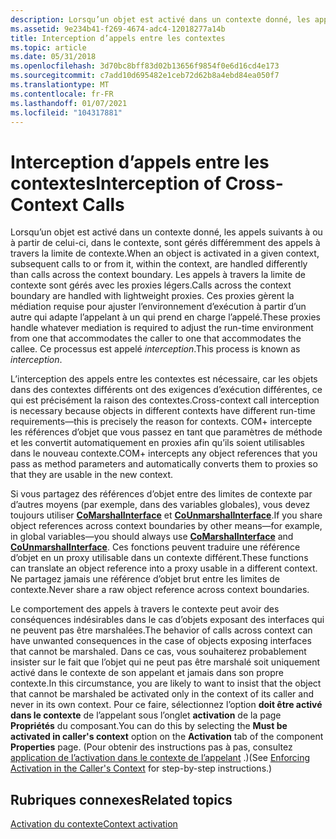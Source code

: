 ```yaml
---
description: Lorsqu’un objet est activé dans un contexte donné, les appels suivants à ou à partir de celui-ci, dans le contexte, sont gérés différemment des appels à travers la limite de contexte.
ms.assetid: 9e234b41-f269-4674-adc4-12018277a14b
title: Interception d’appels entre les contextes
ms.topic: article
ms.date: 05/31/2018
ms.openlocfilehash: 3d70bc8bff83d02b13656f9854f0e6d16cd4e173
ms.sourcegitcommit: c7add10d695482e1ceb72d62b8a4ebd84ea050f7
ms.translationtype: MT
ms.contentlocale: fr-FR
ms.lasthandoff: 01/07/2021
ms.locfileid: "104317881"
---
```

# <a name="interception-of-cross-context-calls"></a><span data-ttu-id="d1d14-103">Interception d’appels entre les contextes</span><span class="sxs-lookup"><span data-stu-id="d1d14-103">Interception of Cross-Context Calls</span></span>

<span data-ttu-id="d1d14-104">Lorsqu’un objet est activé dans un contexte donné, les appels suivants à ou à partir de celui-ci, dans le contexte, sont gérés différemment des appels à travers la limite de contexte.</span><span class="sxs-lookup"><span data-stu-id="d1d14-104">When an object is activated in a given context, subsequent calls to or from it, within the context, are handled differently than calls across the context boundary.</span></span> <span data-ttu-id="d1d14-105">Les appels à travers la limite de contexte sont gérés avec les proxies légers.</span><span class="sxs-lookup"><span data-stu-id="d1d14-105">Calls across the context boundary are handled with lightweight proxies.</span></span> <span data-ttu-id="d1d14-106">Ces proxies gèrent la médiation requise pour ajuster l’environnement d’exécution à partir d’un autre qui adapte l’appelant à un qui prend en charge l’appelé.</span><span class="sxs-lookup"><span data-stu-id="d1d14-106">These proxies handle whatever mediation is required to adjust the run-time environment from one that accommodates the caller to one that accommodates the callee.</span></span> <span data-ttu-id="d1d14-107">Ce processus est appelé *interception*.</span><span class="sxs-lookup"><span data-stu-id="d1d14-107">This process is known as *interception*.</span></span>

<span data-ttu-id="d1d14-108">L’interception des appels entre les contextes est nécessaire, car les objets dans des contextes différents ont des exigences d’exécution différentes, ce qui est précisément la raison des contextes.</span><span class="sxs-lookup"><span data-stu-id="d1d14-108">Cross-context call interception is necessary because objects in different contexts have different run-time requirements—this is precisely the reason for contexts.</span></span> <span data-ttu-id="d1d14-109">COM+ intercepte les références d’objet que vous passez en tant que paramètres de méthode et les convertit automatiquement en proxies afin qu’ils soient utilisables dans le nouveau contexte.</span><span class="sxs-lookup"><span data-stu-id="d1d14-109">COM+ intercepts any object references that you pass as method parameters and automatically converts them to proxies so that they are usable in the new context.</span></span>

<span data-ttu-id="d1d14-110">Si vous partagez des références d’objet entre des limites de contexte par d’autres moyens (par exemple, dans des variables globales), vous devez toujours utiliser [**CoMarshalInterface**](/windows/desktop/api/combaseapi/nf-combaseapi-comarshalinterface) et [**CoUnmarshalInterface**](/windows/desktop/api/combaseapi/nf-combaseapi-counmarshalinterface).</span><span class="sxs-lookup"><span data-stu-id="d1d14-110">If you share object references across context boundaries by other means—for example, in global variables—you should always use [**CoMarshalInterface**](/windows/desktop/api/combaseapi/nf-combaseapi-comarshalinterface) and [**CoUnmarshalInterface**](/windows/desktop/api/combaseapi/nf-combaseapi-counmarshalinterface).</span></span> <span data-ttu-id="d1d14-111">Ces fonctions peuvent traduire une référence d’objet en un proxy utilisable dans un contexte différent.</span><span class="sxs-lookup"><span data-stu-id="d1d14-111">These functions can translate an object reference into a proxy usable in a different context.</span></span> <span data-ttu-id="d1d14-112">Ne partagez jamais une référence d’objet brut entre les limites de contexte.</span><span class="sxs-lookup"><span data-stu-id="d1d14-112">Never share a raw object reference across context boundaries.</span></span>

<span data-ttu-id="d1d14-113">Le comportement des appels à travers le contexte peut avoir des conséquences indésirables dans le cas d’objets exposant des interfaces qui ne peuvent pas être marshalées.</span><span class="sxs-lookup"><span data-stu-id="d1d14-113">The behavior of calls across context can have unwanted consequences in the case of objects exposing interfaces that cannot be marshaled.</span></span> <span data-ttu-id="d1d14-114">Dans ce cas, vous souhaiterez probablement insister sur le fait que l’objet qui ne peut pas être marshalé soit uniquement activé dans le contexte de son appelant et jamais dans son propre contexte.</span><span class="sxs-lookup"><span data-stu-id="d1d14-114">In this circumstance, you are likely to want to insist that the object that cannot be marshaled be activated only in the context of its caller and never in its own context.</span></span> <span data-ttu-id="d1d14-115">Pour ce faire, sélectionnez l’option **doit être activé dans le contexte** de l’appelant sous l’onglet **activation** de la page **Propriétés** du composant.</span><span class="sxs-lookup"><span data-stu-id="d1d14-115">You can do this by selecting the **Must be activated in caller's context** option on the **Activation** tab of the component **Properties** page.</span></span> <span data-ttu-id="d1d14-116">(Pour obtenir des instructions pas à pas, consultez [application de l’activation dans le contexte de l’appelant](enforcing-activation-in-the-caller-s-context.md) .)</span><span class="sxs-lookup"><span data-stu-id="d1d14-116">(See [Enforcing Activation in the Caller's Context](enforcing-activation-in-the-caller-s-context.md) for step-by-step instructions.)</span></span>

## <a name="related-topics"></a><span data-ttu-id="d1d14-117">Rubriques connexes</span><span class="sxs-lookup"><span data-stu-id="d1d14-117">Related topics</span></span>

<dl> <dt>

[<span data-ttu-id="d1d14-118">Activation du contexte</span><span class="sxs-lookup"><span data-stu-id="d1d14-118">Context activation</span></span>](context-activation.md)
</dt> </dl>

 

 
